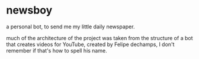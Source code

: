 # newsboy
a personal bot, to send me my little daily newspaper.

much of the architecture of the project was taken from the structure of a bot that
creates videos for YouTube, created by Felipe dechamps, I don't remember if that's
how to spell his name.